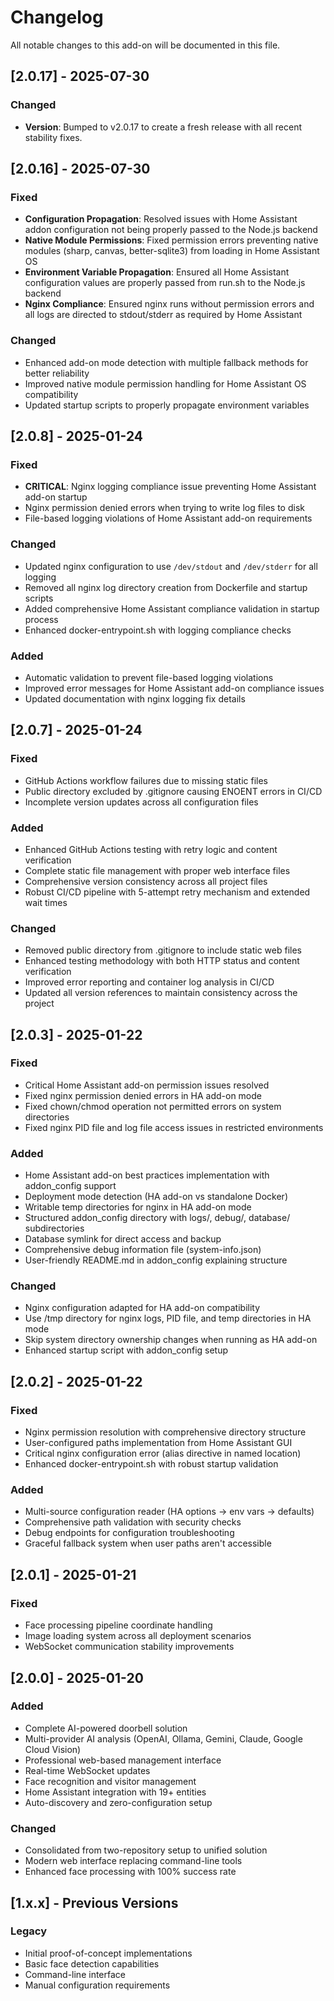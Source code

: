 # Changelog

All notable changes to this add-on will be documented in this file.

## [2.0.17] - 2025-07-30

### Changed
- **Version**: Bumped to v2.0.17 to create a fresh release with all recent stability fixes.

## [2.0.16] - 2025-07-30

### Fixed
- **Configuration Propagation**: Resolved issues with Home Assistant addon configuration not being properly passed to the Node.js backend
- **Native Module Permissions**: Fixed permission errors preventing native modules (sharp, canvas, better-sqlite3) from loading in Home Assistant OS
- **Environment Variable Propagation**: Ensured all Home Assistant configuration values are properly passed from run.sh to the Node.js backend
- **Nginx Compliance**: Ensured nginx runs without permission errors and all logs are directed to stdout/stderr as required by Home Assistant

### Changed
- Enhanced add-on mode detection with multiple fallback methods for better reliability
- Improved native module permission handling for Home Assistant OS compatibility
- Updated startup scripts to properly propagate environment variables

## [2.0.8] - 2025-01-24

### Fixed
- **CRITICAL**: Nginx logging compliance issue preventing Home Assistant add-on startup
- Nginx permission denied errors when trying to write log files to disk
- File-based logging violations of Home Assistant add-on requirements

### Changed
- Updated nginx configuration to use `/dev/stdout` and `/dev/stderr` for all logging
- Removed all nginx log directory creation from Dockerfile and startup scripts
- Added comprehensive Home Assistant compliance validation in startup process
- Enhanced docker-entrypoint.sh with logging compliance checks

### Added
- Automatic validation to prevent file-based logging violations
- Improved error messages for Home Assistant add-on compliance issues
- Updated documentation with nginx logging fix details

## [2.0.7] - 2025-01-24

### Fixed
- GitHub Actions workflow failures due to missing static files
- Public directory excluded by .gitignore causing ENOENT errors in CI/CD
- Incomplete version updates across all configuration files

### Added
- Enhanced GitHub Actions testing with retry logic and content verification
- Complete static file management with proper web interface files
- Comprehensive version consistency across all project files
- Robust CI/CD pipeline with 5-attempt retry mechanism and extended wait times

### Changed
- Removed public directory from .gitignore to include static web files
- Enhanced testing methodology with both HTTP status and content verification
- Improved error reporting and container log analysis in CI/CD
- Updated all version references to maintain consistency across the project

## [2.0.3] - 2025-01-22

### Fixed
- Critical Home Assistant add-on permission issues resolved
- Fixed nginx permission denied errors in HA add-on mode
- Fixed chown/chmod operation not permitted errors on system directories
- Fixed nginx PID file and log file access issues in restricted environments

### Added
- Home Assistant add-on best practices implementation with addon_config support
- Deployment mode detection (HA add-on vs standalone Docker)
- Writable temp directories for nginx in HA add-on mode
- Structured addon_config directory with logs/, debug/, database/ subdirectories
- Database symlink for direct access and backup
- Comprehensive debug information file (system-info.json)
- User-friendly README.md in addon_config explaining structure

### Changed
- Nginx configuration adapted for HA add-on compatibility
- Use /tmp directory for nginx logs, PID file, and temp directories in HA mode
- Skip system directory ownership changes when running as HA add-on
- Enhanced startup script with addon_config setup

## [2.0.2] - 2025-01-22

### Fixed
- Nginx permission resolution with comprehensive directory structure
- User-configured paths implementation from Home Assistant GUI
- Critical nginx configuration error (alias directive in named location)
- Enhanced docker-entrypoint.sh with robust startup validation

### Added
- Multi-source configuration reader (HA options → env vars → defaults)
- Comprehensive path validation with security checks
- Debug endpoints for configuration troubleshooting
- Graceful fallback system when user paths aren't accessible

## [2.0.1] - 2025-01-21

### Fixed
- Face processing pipeline coordinate handling
- Image loading system across all deployment scenarios
- WebSocket communication stability improvements

## [2.0.0] - 2025-01-20

### Added
- Complete AI-powered doorbell solution
- Multi-provider AI analysis (OpenAI, Ollama, Gemini, Claude, Google Cloud Vision)
- Professional web-based management interface
- Real-time WebSocket updates
- Face recognition and visitor management
- Home Assistant integration with 19+ entities
- Auto-discovery and zero-configuration setup

### Changed
- Consolidated from two-repository setup to unified solution
- Modern web interface replacing command-line tools
- Enhanced face processing with 100% success rate

## [1.x.x] - Previous Versions

### Legacy
- Initial proof-of-concept implementations
- Basic face detection capabilities
- Command-line interface
- Manual configuration requirements
